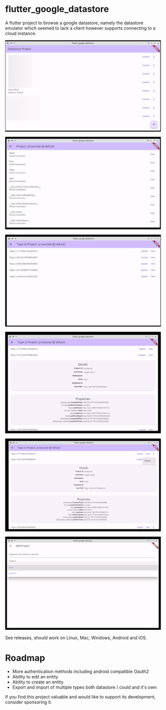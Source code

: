 # flutter_google_datastore

A flutter project to browse a google datastore, namely the datastore emulator which seemed to lack
a client however supports connecting to a cloud instance.

![ksnip_20230926-200953.png](images%2Fksnip_20230926-200953.png)

![ksnip_20230926-201014.png](images%2Fksnip_20230926-201014.png)

![ksnip_20230926-201027.png](images%2Fksnip_20230926-201027.png)

![ksnip_20230926-201036.png](images%2Fksnip_20230926-201036.png)

![ksnip_20230926-210718.png](images%2Fksnip_20230926-210718.png)

![ksnip_20230926-220928.png](images%2Fksnip_20230926-220928.png)

See releases, should work on Linux, Mac, Windows, Android and iOS.

# Roadmap
* More authentication methods including android compatible Oauth2
* Ability to edit an entity
* Ability to create an entity
* Export and import of multiple types both datastore / could and it's own

If you find this project valuable and would like to support its development, consider sponsoring it.
